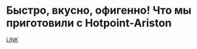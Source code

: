 # Быстро, вкусно, офигенно! Что мы приготовили с Hotpoint-Ariston



[LINK](https://varlamov.ru/1148377.html)